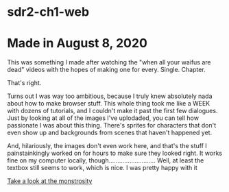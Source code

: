 # sdr2-ch1-web
# Made in August 8, 2020

This was something I made after watching the "when all your waifus are dead" videos with the hopes of making one for every. Single. Chapter. 

That's right. 

Turns out I was way too ambitious, because I truly knew absolutely nada about how to make browser stuff. This whole thing took me like a WEEK with dozens of tutorials, and I couldn't make it past the first few dialogues. Just by looking at all of the images I've uplodaded, you can tell how passionate I was about this thing. There's sprites for characters that don't even show up and backgrounds from scenes that haven't happened yet. 

And, hilariously, the images don't even work here, and that's the stuff I painstainkingly worked on for hours to make sure they looked right. It works fine on my computer locally, though........................... Well, at least the textbox still seems to work, which is nice. I was pretty happy with it

[Take a look at the monstrosity](https://sumaitaa.github.io/sdr2-ch1-web/)
